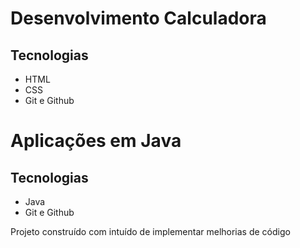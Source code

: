 # Desenvolvimento Calculadora
## Tecnologias
- HTML
- CSS
- Git e Github

# Aplicações em Java
## Tecnologias
- Java
- Git e Github

Projeto construído com intuído de implementar melhorias de código 